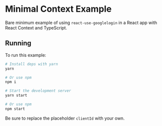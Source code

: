 # Minimal Context Example

Bare minimum example of using `react-use-googlelogin` in a React app with React
Context and TypeScript.

## Running

To run this example:

```bash
# Install deps with yarn
yarn

# Or use npm
npm i

# Start the development server
yarn start

# Or use npm
npm start
```

Be sure to replace the placeholder `clientId` with your own.
